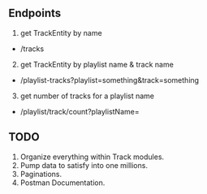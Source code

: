## Endpoints

1. get TrackEntity by name

- /tracks

2. get TrackEntity by playlist name & track name

- /playlist-tracks?playlist=something&track=something

3. get number of tracks for a playlist name

- /playlist/track/count?playlistName=

## TODO

1. Organize everything within Track modules.
2. Pump data to satisfy into one millions.
3. Paginations.
4. Postman Documentation.

